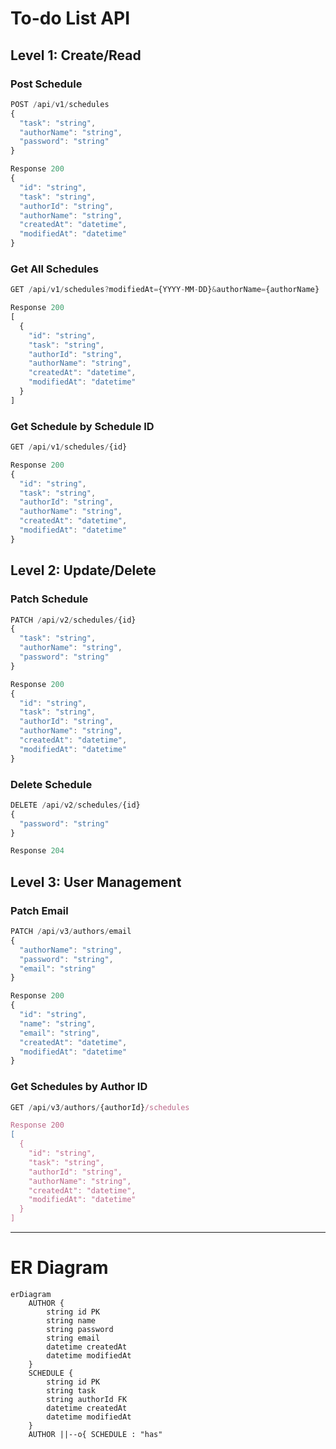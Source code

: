 # To-do List API

## Level 1: Create/Read
### Post Schedule
```javascript
POST /api/v1/schedules
{
  "task": "string",
  "authorName": "string",
  "password": "string"
}

Response 200
{
  "id": "string",
  "task": "string",
  "authorId": "string",
  "authorName": "string",
  "createdAt": "datetime",
  "modifiedAt": "datetime"
}
```

### Get All Schedules
```javascript
GET /api/v1/schedules?modifiedAt={YYYY-MM-DD}&authorName={authorName}

Response 200
[
  {
    "id": "string",
    "task": "string",
    "authorId": "string", 
    "authorName": "string",
    "createdAt": "datetime",
    "modifiedAt": "datetime"
  }
]
```

### Get Schedule by Schedule ID
```javascript
GET /api/v1/schedules/{id}

Response 200
{
  "id": "string",
  "task": "string",
  "authorId": "string",
  "authorName": "string",
  "createdAt": "datetime", 
  "modifiedAt": "datetime"
}
```

## Level 2: Update/Delete
### Patch Schedule
```javascript
PATCH /api/v2/schedules/{id}
{
  "task": "string",
  "authorName": "string",
  "password": "string"
}

Response 200
{
  "id": "string",
  "task": "string",
  "authorId": "string",
  "authorName": "string",
  "createdAt": "datetime",
  "modifiedAt": "datetime"
}
```

### Delete Schedule
```javascript
DELETE /api/v2/schedules/{id}
{
  "password": "string"
}

Response 204
```

## Level 3: User Management
### Patch Email
```javascript
PATCH /api/v3/authors/email
{
  "authorName": "string",
  "password": "string",
  "email": "string"
}

Response 200
{
  "id": "string",
  "name": "string",
  "email": "string",
  "createdAt": "datetime",
  "modifiedAt": "datetime"
}
```

### Get Schedules by Author ID
```javascript
GET /api/v3/authors/{authorId}/schedules

Response 200
[
  {
    "id": "string",
    "task": "string",
    "authorId": "string",
    "authorName": "string",
    "createdAt": "datetime",
    "modifiedAt": "datetime"
  }
]
```
---
# ER Diagram

```mermaid
erDiagram
    AUTHOR {
        string id PK
        string name
        string password
        string email
        datetime createdAt
        datetime modifiedAt
    }
    SCHEDULE {
        string id PK
        string task
        string authorId FK
        datetime createdAt
        datetime modifiedAt
    }
    AUTHOR ||--o{ SCHEDULE : "has"
```
